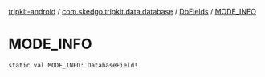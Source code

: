 [tripkit-android](../../index.md) / [com.skedgo.tripkit.data.database](../index.md) / [DbFields](index.md) / [MODE_INFO](./-m-o-d-e_-i-n-f-o.md)

# MODE_INFO

`static val MODE_INFO: DatabaseField!`